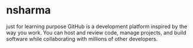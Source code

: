 # nsharma
just for learning purpose 
GitHub is a development platform inspired by the way you work. You can host and review code, manage projects, and build software while collaborating with millions of other developers.
